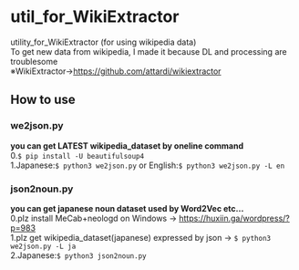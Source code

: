 # util_for_WikiExtractor
utility_for_WikiExtractor (for using wikipedia data)  
To get new data from wikipedia, I made it because DL and processing are troublesome  
※WikiExtractor→https://github.com/attardi/wikiextractor  

## How to use
### we2json.py
**you can get LATEST wikipedia_dataset by oneline command**  
0.`$ pip install -U beautifulsoup4`  
1.Japanese:`$ python3 we2json.py` or English:`$ python3 we2json.py -L en`  
### json2noun.py
**you can get japanese noun dataset used by Word2Vec etc...**  
0.plz install MeCab+neologd on Windows → https://huxiin.ga/wordpress/?p=983  
1.plz get wikipedia_dataset(japanese) expressed by json → `$ python3 we2json.py -L ja`  
2.Japanese:`$ python3 json2noun.py`  
